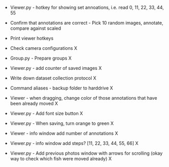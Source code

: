 * Viewer.py - hotkey for showing set annoations, i.e. read 0, 11, 22, 33, 44, 55
* Confirm that annotations are correct - Pick 10 random images, annotate, compare against scaled
* Print viewer hotkeys 

* Check camera configurations X
* Group.py - Prepare groups X
* Viewer.py - add counter of saved images X
* Write down dataset collection protocol X
* Command aliases  - backup folder to harddrive X

* Viewer - when dragging, change color of those annotations that have been already moved X
* Viewer.py - Add font size button X
* Viewer.py - When saving, turn orange to green X   
* Viewer - info window add number of annotations X
* Viewer.py - info window add steps? [11, 22, 33, 44, 55, 66] X
* Viewer.py - Add previous photos window with arrows for scrolling (okay way to check which fish were moved already) X


